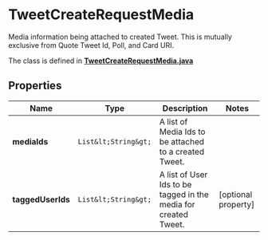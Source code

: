 

# TweetCreateRequestMedia

Media information being attached to created Tweet. This is mutually exclusive from Quote Tweet Id, Poll, and Card URI.

The class is defined in **[TweetCreateRequestMedia.java](../../src/main/java/example/micronaut/model/TweetCreateRequestMedia.java)**

## Properties

Name | Type | Description | Notes
------------ | ------------- | ------------- | -------------
**mediaIds** | `List&lt;String&gt;` | A list of Media Ids to be attached to a created Tweet. | 
**taggedUserIds** | `List&lt;String&gt;` | A list of User Ids to be tagged in the media for created Tweet. |  [optional property]




